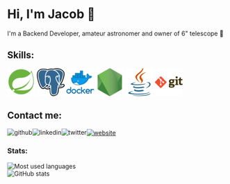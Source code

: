# Hi, I'm Jacob 👋
I'm a Backend Developer, amateur astronomer and owner of 6" telescope 🔭

## Skills:
[<img src="https://raw.githubusercontent.com/github/explore/80688e429a7d4ef2fca1e82350fe8e3517d3494d/topics/spring-boot/spring-boot.png" width="64px" alt="Spring">][link]
[<img src="https://raw.githubusercontent.com/github/explore/80688e429a7d4ef2fca1e82350fe8e3517d3494d/topics/postgresql/postgresql.png" width="64px" alt="PostgreSQL">][link]
[<img src="https://raw.githubusercontent.com/github/explore/80688e429a7d4ef2fca1e82350fe8e3517d3494d/topics/docker/docker.png" width="64px" alt="Docker">][link]
[<img src="https://raw.githubusercontent.com/github/explore/80688e429a7d4ef2fca1e82350fe8e3517d3494d/topics/nodejs/nodejs.png" width="64px" alt="Nodejs">][link]
[<img src="https://raw.githubusercontent.com/github/explore/80688e429a7d4ef2fca1e82350fe8e3517d3494d/topics/java/java.png" width="64px" alt="Java">][link]
[<img src="https://raw.githubusercontent.com/github/explore/80688e429a7d4ef2fca1e82350fe8e3517d3494d/topics/git/git.png" width="64px" alt="Git">][link]

## Contact me:
[<img align="left" src='https://cdn.jsdelivr.net/npm/simple-icons@3.0.1/icons/github.svg' alt='github' height='40'>](https://github.com/jkbkupczyk)
[<img align="left" src='https://cdn.jsdelivr.net/npm/simple-icons@3.0.1/icons/linkedin.svg' alt='linkedin' height='40'>](https://www.linkedin.com/in/jakub-kupczyk/)
[<img align="left" src='https://cdn.jsdelivr.net/npm/simple-icons@3.0.1/icons/twitter.svg' alt='twitter' height='40'>](https://twitter.com/KuKa_358)
[<img align="center" src='https://cdn.jsdelivr.net/npm/simple-icons@3.0.1/icons/icloud.svg' alt='website' height='40'>](https://jkbkupczyk.github.io/portfolio/)  

### Stats:
![Most used languages](https://github-readme-stats.vercel.app/api/top-langs/?username=jkbkupczyk)
<br>
![GitHub stats](https://github-readme-stats.vercel.app/api?username=jkbkupczyk&show_icons=true)

[link]: https://github.com/jkbkupczyk
